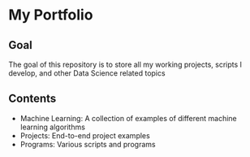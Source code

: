 # My Portfolio

## Goal
The goal of this repository is to store all my working projects, scripts I develop, and other Data Science related topics

## Contents
* Machine Learning: A collection of examples of different machine learning algorithms
* Projects: End-to-end project examples
* Programs: Various scripts and programs
